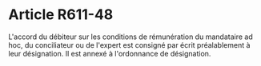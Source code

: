 # Article R611-48

L'accord du débiteur sur les conditions de rémunération du mandataire ad hoc, du conciliateur ou de l'expert est consigné par écrit préalablement à leur désignation. Il est annexé à l'ordonnance de désignation.